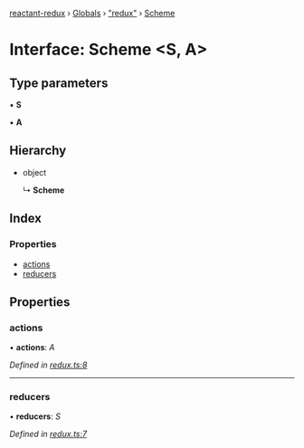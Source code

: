 [reactant-redux](../README.md) › [Globals](../globals.md) › ["redux"](../modules/_redux_.md) › [Scheme](_redux_.scheme.md)

# Interface: Scheme <**S, A**>

## Type parameters

▪ **S**

▪ **A**

## Hierarchy

* object

  ↳ **Scheme**

## Index

### Properties

* [actions](_redux_.scheme.md#actions)
* [reducers](_redux_.scheme.md#reducers)

## Properties

###  actions

• **actions**: *A*

*Defined in [redux.ts:8](https://github.com/unadlib/reactant/blob/aaa61ad/packages/reactant-redux/src/redux.ts#L8)*

___

###  reducers

• **reducers**: *S*

*Defined in [redux.ts:7](https://github.com/unadlib/reactant/blob/aaa61ad/packages/reactant-redux/src/redux.ts#L7)*
